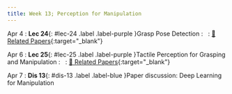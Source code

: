 ```yaml
---
title: Week 13; Perception for Manipulation
---
```


Apr 4
: **Lec 24**{: #lec-24 .label .label-purple }Grasp Pose Detection
: &nbsp;
  : [📃 Related Papers](/papers/#grasp-pose-detection){:target="_blank"}


Apr 6
: **Lec 25**{: #lec-25 .label .label-purple }Tactile Perception for Grasping and Manipulation
: &nbsp;
  : [📃 Related Papers](/papers/#tactile-perception-for-grasping-and-manipulation){:target="_blank"}

Apr 7
: **Dis 13**{: #dis-13 .label .label-blue }Paper discussion: Deep Learning for Manipulation
